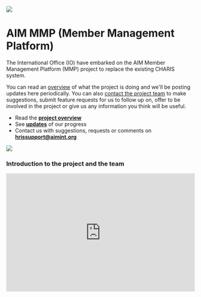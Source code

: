 <img class="logo  logo--home" src="/images/aim-logo.png" />

# AIM MMP (Member Management Platform)

The International Office (IO) have embarked on the AIM Member Management Platform (MMP) project to replace the existing CHARIS system.

You can read an [overview](./overview.md) of what the project is doing and we'll be posting updates here periodically. You can also [contact the project team](mailto:hrissupport@aimint.org) to make suggestions, submit feature requests for us to follow up on, offer to be involved in the project or give us any information you think will be useful.

- Read the [**project overview**](./overview.md)
- See [**updates**](./updates.md) of our progress
- Contact us with suggestions, requests or comments on [**hrissupport@aimint.org**](mailto:hrissupport@aimint.org)

<img class="l-push-ends" src="/images/overview.svg" />

### Introduction to the project and the team
<div style="position: relative; padding-bottom: 62.5%; height: 0;"><iframe src="https://www.loom.com/embed/555049d4311e47928cfe978726a62c01" frameborder="0" webkitallowfullscreen mozallowfullscreen allowfullscreen style="position: absolute; top: 0; left: 0; width: 100%; height: 100%;"></iframe></div>
